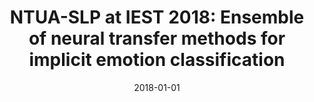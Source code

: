 ---
title: "NTUA-SLP at IEST 2018: Ensemble of neural transfer methods for implicit emotion classification"
collection: publications
permalink: /publication/wassa2018
date: 2018-01-01
venue: 'In Proceedings of the 9th Workshop on Computational Approaches to Subjectivity, Sentiment and Social Media Analysis
(WASSA 2018)'
paperurl: 'https://www.aclweb.org/anthology/W18-6209/'

citation: 'Alexandra Chronopoulou, Aikaterini Margatina, Christos Baziotis,
Alexandros Potamianos. (2018). &quot;Paper Title Number 1.&quot; <i>Journal 1</i>. 2(3).'
---